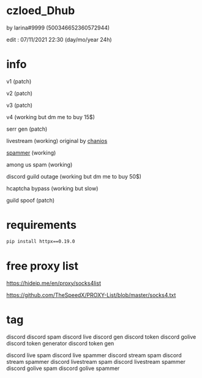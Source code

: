 # czloed_Dhub

by larina#9999 (500346652360572944)

edit : 07/11/2021 22:30 (day/mo/year 24h)

# info

v1 (patch)

v2 (patch)

v3 (patch)

v4 (working but dm me to buy 15$)

serr gen (patch)

livestream (working) original by [chanios](https://github.com/chanios)

[spammer](https://github.com/Larinax999/czloed_Dhub/blob/main/czloed_Dhub_dub_dis.py) (working)

among us spam (working)

discord guild outage (working but dm me to buy 50$)

hcaptcha bypass (working but slow)

guild spoof (patch)

# requirements

```bash
pip install httpx==0.19.0
```

# free proxy list

https://hideip.me/en/proxy/socks4list

https://github.com/TheSpeedX/PROXY-List/blob/master/socks4.txt

# tag

discord 
discord spam
discord live
discord gen
discord token
discord golive
discord token generator
discord token gen


discord live spam
discord live spammer
discord stream spam
discord stream spammer
discord livestream spam
discord livestream spammer
discord golive spam
discord golive spammer
